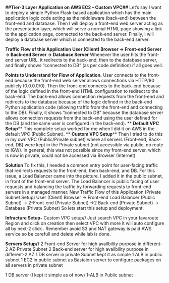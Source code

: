 **##Tier-3 Layer Application on AWS EC2 – Custom VPC##**
Let’s say I want to deploy a simple Python Flask-based application which has the main application logic code acting as the middleware (back-end) between the front-end and database.
Then I will deploy a front-end web server acting as the presentation layer, which will serve a normal HTML page showing a link to the application page, connected to the back-end server.
Finally, I will deploy a database server which is connected to the back-end server.

**Traffic Flow of this Application**
**User (Client) Browser → Front-end Server → Back-end Server → Database Server**
Whenever the user hits the front-end server URL, it redirects to the back-end, then to the database server, and finally shows “connected to DB” (as per code definition) if all goes well.

**Points to Understand for Flow of Application.**
User connects to the front-end because the front-end web server allows connections via HTTP/80 publicly (0.0.0.0/0).
Then the front-end connects to the back-end because of the logic defined in the front-end HTML configuration to redirect to the back-end.
The back-end allows connection requests from the front-end and redirects to the database because of the logic defined in the back-end Python application code (allowing traffic from the front-end and connecting to the DB).
Finally, it shows “connected to DB” because the database server allows connection requests from the back-end using the user defined for the DB (and the same user is configured in the back-end).
**
**Default VPC Setup****
This complete setup worked for me when I did it on AWS in the default VPC (Public Subnet).
**
**Custom VPC Setup****
Then I tried to do this in my own VPC (Public/Private subnet) where all servers (Front-end, Back-end, DB) were kept in the Private subnet (not accessible via public, no route to IGW).
In general, this was not possible since my front-end server, which is now in private, could not be accessed via Browser (Internet).

**Solution**
To fix this, I needed a common entry point for user-facing traffic that redirects requests to the front-end, then back-end, and DB.
For this issue, a Load Balancer came into the picture. I added it in the public subnet, in front of the front-end server. The Load Balancer is public facing of user requests and balancing the traffic by forwarding requests to front-end servers in a managed manner.
New Traffic Flow of this Application (Private Subnet Setup)
User (Client) Browser → Front-end Load Balancer (Public Subnet) → 2-Front-end (Private Subnet) →2 Back-end (Private Subnet) → Database (Private Subnet)
So lets start this setup and deployment.

**Infracture Setup-**
Custom VPC setup//
Just search VPC in your favaroute Region and click on creation then select VPC with more it will auto configure all by next-2 click .
Remember avoid S3 and NAT gateway is paid AWS service so be carefull and delete while lab is done.

**Servers Setup//**
2 Front-end Server for high availbility purpose in different-2 AZ-Private Subnet
2 Back-end server for high availbility purpose in different-2 AZ
1 DB server in private Subnet kept it as simple
1 ALB in public subnet
1 EC2 in public subnet as Bastaion server to configure packages on all servers in private subnet


1 DB server (I kept it simple as of now)
1-ALB in Public subnet 

